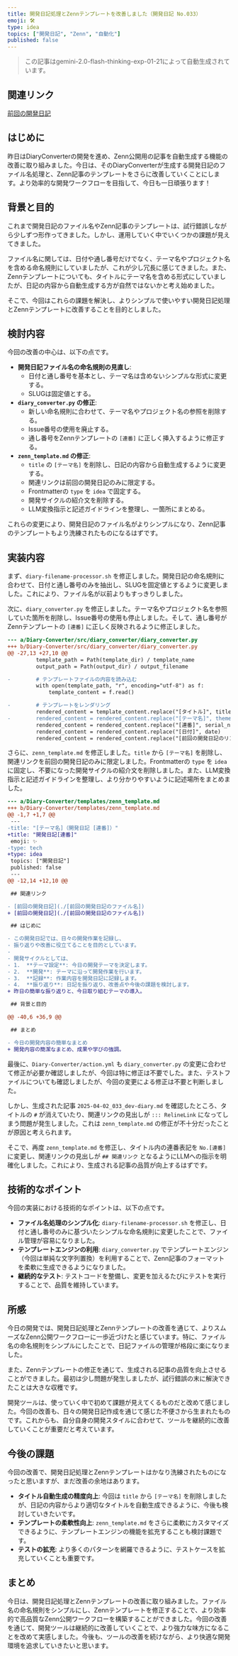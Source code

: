 ```yaml
---
title: 開発日記処理とZennテンプレートを改善しました（開発日記 No.033）
emoji: 🛠️
type: idea
topics: ["開発日記", "Zenn", "自動化"]
published: false
---
```


>この記事はgemini-2.0-flash-thinking-exp-01-21によって自動生成されています。

## 関連リンク

[前回の開発日記](./2025-04-01-32-DiaryConverter-development.md)

## はじめに

昨日はDiaryConverterの開発を進め、Zenn公開用の記事を自動生成する機能の改善に取り組みました。今日は、そのDiaryConverterが生成する開発日記のファイル名処理と、Zenn記事のテンプレートをさらに改善していくことにします。より効率的な開発ワークフローを目指して、今日も一日頑張ります！

## 背景と目的

これまで開発日記のファイル名やZenn記事のテンプレートは、試行錯誤しながら少しずつ形作ってきました。しかし、運用していく中でいくつかの課題が見えてきました。

ファイル名に関しては、日付や通し番号だけでなく、テーマ名やプロジェクト名を含める命名規則にしていましたが、これが少し冗長に感じてきました。また、Zennテンプレートについても、タイトルにテーマ名を含める形式にしていましたが、日記の内容から自動生成する方が自然ではないかと考え始めました。

そこで、今回はこれらの課題を解決し、よりシンプルで使いやすい開発日記処理とZennテンプレートに改善することを目的としました。

## 検討内容

今回の改善の中心は、以下の点です。

*   **開発日記ファイル名の命名規則の見直し**:
    *   日付と通し番号を基本とし、テーマ名は含めないシンプルな形式に変更する。
    *   SLUGは固定値とする。
*   **`diary_converter.py` の修正**:
    *   新しい命名規則に合わせて、テーマ名やプロジェクト名の参照を削除する。
    *   Issue番号の使用を廃止する。
    *   通し番号をZennテンプレートの `[連番]` に正しく挿入するように修正する。
*   **`zenn_template.md` の修正**:
    *   `title` の `[テーマ名]` を削除し、日記の内容から自動生成するように変更する。
    *   関連リンクは前回の開発日記のみに限定する。
    *   Frontmatterの `type` を `idea` で固定する。
    *   開発サイクルの紹介文を削除する。
    *   LLM変換指示と記述ガイドラインを整理し、一箇所にまとめる。

これらの変更により、開発日記のファイル名がよりシンプルになり、Zenn記事のテンプレートもより洗練されたものになるはずです。

## 実装内容

まず、`diary-filename-processor.sh` を修正しました。開発日記の命名規則に合わせて、日付と通し番号のみを抽出し、SLUGを固定値とするように変更しました。これにより、ファイル名が以前よりもすっきりしました。

次に、`diary_converter.py` を修正しました。テーマ名やプロジェクト名を参照していた箇所を削除し、Issue番号の使用も停止しました。そして、通し番号がZennテンプレートの `[連番]` に正しく反映されるように修正しました。

```diff
--- a/Diary-Converter/src/diary_converter/diary_converter.py
+++ b/Diary-Converter/src/diary_converter/diary_converter.py
@@ -27,13 +27,10 @@
         template_path = Path(template_dir) / template_name
         output_path = Path(output_dir) / output_filename

-        # テンプレートファイルの内容を読み込む
         with open(template_path, "r", encoding="utf-8") as f:
             template_content = f.read()

-        # テンプレートをレンダリング
         rendered_content = template_content.replace("[タイトル]", title)
-        rendered_content = rendered_content.replace("[テーマ名]", theme_name) # テーマ名削除
         rendered_content = rendered_content.replace("[連番]", serial_number)
         rendered_content = rendered_content.replace("[日付]", date)
         rendered_content = rendered_content.replace("[前回の開発日記のリンク]", previous_diary_link)
```

さらに、`zenn_template.md` を修正しました。`title` から `[テーマ名]` を削除し、関連リンクを前回の開発日記のみに限定しました。Frontmatterの `type` を `idea` に固定し、不要になった開発サイクルの紹介文を削除しました。また、LLM変換指示と記述ガイドラインを整理し、より分かりやすいように記述場所をまとめました。

```diff
--- a/Diary-Converter/templates/zenn_template.md
+++ b/Diary-Converter/templates/zenn_template.md
@@ -1,7 +1,7 @@
 ---
-title: "[テーマ名]（開発日記 [連番]）"
+title: "開発日記[連番]"
 emoji: ✨
-type: tech
+type: idea
 topics: ["開発日記"]
 published: false
 ---
@@ -12,14 +12,10 @@

 ## 関連リンク

- [前回の開発日記](./[前回の開発日記のファイル名])
+ [前回の開発日記](./[前回の開発日記のファイル名])

 ## はじめに

- この開発日記では、日々の開発作業を記録し、
- 振り返りや改善に役立てることを目的としています。
-
- 開発サイクルとしては、
- 1.  **テーマ設定**: 今日の開発テーマを決定します。
- 2.  **開発**: テーマに沿って開発作業を行います。
- 3.  **記録**: 作業内容を開発日記に記録します。
- 4.  **振り返り**: 日記を振り返り、改善点や今後の課題を検討します。
+ 昨日の簡単な振り返りと、今日取り組むテーマの導入。

 ## 背景と目的

@@ -40,6 +36,9 @@

 ## まとめ

- 今日の開発内容の簡単なまとめ
+ 開発内容の簡潔なまとめ、成果や学びの強調。

 ```

最後に、`Diary-Converter/action.yml` も `diary_converter.py` の変更に合わせて修正が必要か確認しましたが、今回は特に修正は不要でした。また、テストファイルについても確認しましたが、今回の変更による修正は不要と判断しました。

しかし、生成された記事 `2025-04-02_033_dev-diary.md` を確認したところ、タイトルの `#` が消えていたり、関連リンクの見出しが `::: RelineLink` になってしまう問題が発生しました。これは `zenn_template.md` の修正が不十分だったことが原因と考えられます。

そこで、再度 `zenn_template.md` を修正し、タイトル内の連番表記を `No.[連番]` に変更し、関連リンクの見出しが `## 関連リンク` となるようにLLMへの指示を明確化しました。これにより、生成される記事の品質が向上するはずです。

## 技術的なポイント

今回の実装における技術的なポイントは、以下の点です。

*   **ファイル名処理のシンプル化**: `diary-filename-processor.sh` を修正し、日付と通し番号のみに基づいたシンプルな命名規則に変更したことで、ファイル管理が容易になりました。
*   **テンプレートエンジンの利用**: `diary_converter.py` でテンプレートエンジン（今回は単純な文字列置換）を利用することで、Zenn記事のフォーマットを柔軟に生成できるようになりました。
*   **継続的なテスト**: テストコードを整備し、変更を加えるたびにテストを実行することで、品質を維持しています。

## 所感

今日の開発では、開発日記処理とZennテンプレートの改善を通じて、よりスムーズなZenn公開ワークフローに一歩近づけたと感じています。特に、ファイル名の命名規則をシンプルにしたことで、日記ファイルの管理が格段に楽になりました。

また、Zennテンプレートの修正を通じて、生成される記事の品質を向上させることができました。最初は少し問題が発生しましたが、試行錯誤の末に解決できたことは大きな収穫です。

開発ツールは、使っていく中で初めて課題が見えてくるものだと改めて感じました。今回の改善も、日々の開発日記作成を通じて感じた不便さから生まれたものです。これからも、自分自身の開発スタイルに合わせて、ツールを継続的に改善していくことが重要だと考えています。

## 今後の課題

今回の改善で、開発日記処理とZennテンプレートはかなり洗練されたものになったと思いますが、まだ改善の余地はあります。

*   **タイトル自動生成の精度向上**: 今回は `title` から `[テーマ名]` を削除しましたが、日記の内容からより適切なタイトルを自動生成できるように、今後も検討していきたいです。
*   **テンプレートの柔軟性向上**:  `zenn_template.md` をさらに柔軟にカスタマイズできるように、テンプレートエンジンの機能を拡充することも検討課題です。
*   **テストの拡充**:  より多くのパターンを網羅できるように、テストケースを拡充していくことも重要です。

## まとめ

今日は、開発日記処理とZennテンプレートの改善に取り組みました。ファイル名の命名規則をシンプルにし、Zennテンプレートを修正することで、より効率的で高品質なZenn公開ワークフローを構築することができました。今回の改善を通じて、開発ツールは継続的に改善していくことで、より強力な味方になることを改めて実感しました。今後も、ツールの改善を続けながら、より快適な開発環境を追求していきたいと思います。